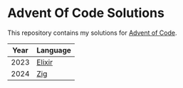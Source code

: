 # Advent Of Code Solutions

This repository contains my solutions for [Advent of Code](https://adventofcode.com/).


| Year | Language        |
|------|-----------------|
| 2023 | [Elixir](2023/) |
| 2024 | [Zig](2024/)    |
